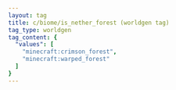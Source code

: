 ```yaml
---
layout: tag
title: c/biome/is_nether_forest (worldgen tag)
tag_type: worldgen
tag_content: {
  "values": [
    "minecraft:crimson_forest",
    "minecraft:warped_forest"
  ]
}
---
```

